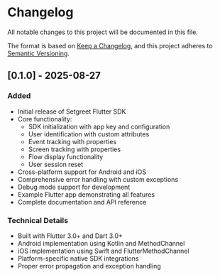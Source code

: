 # Changelog

All notable changes to this project will be documented in this file.

The format is based on [Keep a Changelog](https://keepachangelog.com/en/1.0.0/),
and this project adheres to [Semantic Versioning](https://semver.org/spec/v2.0.0.html).

## [0.1.0] - 2025-08-27

### Added

- Initial release of Setgreet Flutter SDK
- Core functionality:
  - SDK initialization with app key and configuration
  - User identification with custom attributes
  - Event tracking with properties
  - Screen tracking with properties
  - Flow display functionality
  - User session reset
- Cross-platform support for Android and iOS
- Comprehensive error handling with custom exceptions
- Debug mode support for development
- Example Flutter app demonstrating all features
- Complete documentation and API reference

### Technical Details

- Built with Flutter 3.0+ and Dart 3.0+
- Android implementation using Kotlin and MethodChannel
- iOS implementation using Swift and FlutterMethodChannel
- Platform-specific native SDK integrations
- Proper error propagation and exception handling